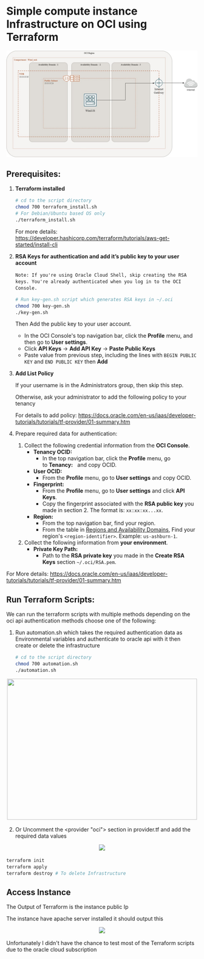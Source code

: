 # Simple compute instance Infrastructure on OCI using Terraform
<p align="center">
  <img  src="https://github.com/Ahmed-Shoushaa/OCIxTerraform/blob/e51e46cca32c9d44660305d29ecb6c555569a255/Images/oci-architecture.jpg">
</p>

## Prerequisites:

1. **Terraform installed**
    
    ```bash
    # cd to the script directory
    chmod 700 terraform_install.sh
    # For Debian/Ubuntu based OS only
    ./terraform_install.sh
    ```
    
    For more details: https://developer.hashicorp.com/terraform/tutorials/aws-get-started/install-cli
    
2. **RSA Keys for authentication and add it’s public key to your user account**
    
    `Note: If you're using Oracle Cloud Shell, skip creating the RSA keys. You're already authenticated when you log in to the OCI Console.`
    
    ```bash
    # Run key-gen.sh script which generates RSA keys in ~/.oci
    chmod 700 key-gen.sh
    ./key-gen.sh
    ```
    
    Then Add the public key to your user account.
    
    - In the OCI Console's top navigation bar, click the **Profile** menu, and then go to **User settings**.
    - Click **API Keys** -> **Add API Key** -> **Paste Public Keys**
    - Paste value from previous step, including the lines with `BEGIN PUBLIC KEY` and `END PUBLIC KEY` then **Add**
4. **Add List Policy**
    
    If your username is in the Administrators group, then skip this step.
   
   Otherwise, ask your administrator to add the following policy to your tenancy
   
   For details to add policy: https://docs.oracle.com/en-us/iaas/developer-tutorials/tutorials/tf-provider/01-summary.htm
   
    
6. Prepare required data for authentication:
    1. Collect the following credential information from the **OCI Console**.
        - **Tenancy OCID:**
            - In the top navigation bar, click the **Profile** menu, go to **Tenancy:** *<your-tenancy>*  and copy OCID.
        - **User OCID:**
            - From the **Profile** menu, go to **User settings** and copy OCID.
        - **Fingerprint:**
            - From the **Profile** menu, go to **User settings** and click **API Keys**.
            - Copy the fingerprint associated with the **RSA public key** you made in section 2. The format is: `xx:xx:xx...xx`.
        - **Region:**
            - From the top navigation bar, find your region.
            - From the table in [Regions and Availability Domains](https://docs.oracle.com/iaas/Content/General/Concepts/regions.htm), Find your region's `<region-identifier>`. Example: `us-ashburn-1`.
    2. Collect the following information from **your environment**.
        - **Private Key Path:**
            - Path to the **RSA private key** you made in the **Create RSA Keys** section `~/.oci/RSA.pem`.
                

For More details: https://docs.oracle.com/en-us/iaas/developer-tutorials/tutorials/tf-provider/01-summary.htm

## Run Terraform Scripts:

We can run the terraform scripts with multiple methods depending on the oci api authentication methods choose one of the following:
1. Run automation.sh which takes the required authentication data as Environmental variables and authenticate to oracle api with it then create or delete the infrastructure
    ```bash
    # cd to the script directory
    chmod 700 automation.sh
    ./automation.sh
    ```
<p align="center">
  <img width="500" height="370" src="https://github.com/Ahmed-Shoushaa/OCIxTerraform/assets/117172376/e2d00419-93cf-465d-be42-dd545d15615f">
</p>

2.  Or Uncomment the <provider "oci"> section in provider.tf and add the required data values
<p align="center">
  <img  src="https://github.com/Ahmed-Shoushaa/OCIxTerraform/assets/117172376/71dd5178-4cc3-4cfe-ab80-774955333bd9">
</p>

  ```bash
  terraform init
  terraform apply
  terraform destroy # To delete Infrastructure
  ```


## Access Instance 
The Output of Terraform is the instance public Ip 

The instance have apache server installed it should output this 
<p align="center">
  <img  src="https://github.com/Ahmed-Shoushaa/OCIxTerraform/assets/117172376/f02bb374-ef5b-4406-8104-11ab01932494">
</p>

Unfortunately I didn't have the chance to test most of the Terraform scripts due to the oracle cloud subscription




